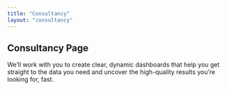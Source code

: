 ```yaml
---
title: "Consultancy"
layout: "consultancy"
---
```


## Consultancy Page

We’ll work with you to create clear, dynamic dashboards that help you get straight to the data you need and uncover the high-quality results you’re looking for, fast.


